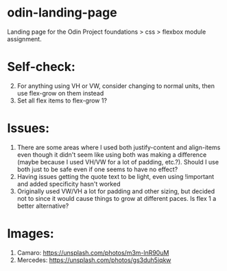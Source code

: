 # odin-landing-page
Landing page for the Odin Project foundations  > css > flexbox module assignment.


# Self-check:
2. For anything using VH or VW, consider changing to normal units, then use flex-grow on them instead
3. Set all flex items to flex-grow 1?

# Issues: 
1. There are some areas where I used both justify-content and align-items even though it didn't seem like using both was making a difference (maybe because I used VH/VW for a lot of padding, etc.?). Should I use both just to be safe even if one seems to have no effect?
2. Having issues getting the quote text to be light, even using !important and added specificity hasn't worked
3. Originally used VW/VH a lot for padding and other sizing, but decided not to since it would cause things to grow at different paces. Is flex 1 a better alternative?

# Images: 
1. Camaro: https://unsplash.com/photos/m3m-lnR90uM
2. Mercedes: https://unsplash.com/photos/gs3duh5iqkw